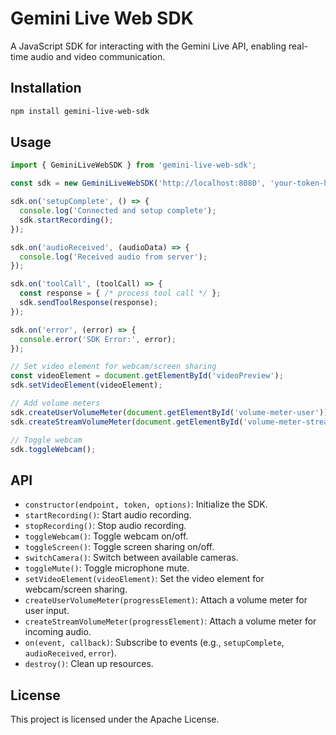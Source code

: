 # Gemini Live Web SDK

A JavaScript SDK for interacting with the Gemini Live API, enabling real-time audio and video communication.

## Installation

```bash
npm install gemini-live-web-sdk
```

## Usage

```javascript
import { GeminiLiveWebSDK } from 'gemini-live-web-sdk';

const sdk = new GeminiLiveWebSDK('http://localhost:8080', 'your-token-here');

sdk.on('setupComplete', () => {
  console.log('Connected and setup complete');
  sdk.startRecording();
});

sdk.on('audioReceived', (audioData) => {
  console.log('Received audio from server');
});

sdk.on('toolCall', (toolCall) => {
  const response = { /* process tool call */ };
  sdk.sendToolResponse(response);
});

sdk.on('error', (error) => {
  console.error('SDK Error:', error);
});

// Set video element for webcam/screen sharing
const videoElement = document.getElementById('videoPreview');
sdk.setVideoElement(videoElement);

// Add volume meters
sdk.createUserVolumeMeter(document.getElementById('volume-meter-user'));
sdk.createStreamVolumeMeter(document.getElementById('volume-meter-stream'));

// Toggle webcam
sdk.toggleWebcam();
```

## API

* `constructor(endpoint, token, options)`: Initialize the SDK.
* `startRecording()`: Start audio recording.
* `stopRecording()`: Stop audio recording.
* `toggleWebcam()`: Toggle webcam on/off.
* `toggleScreen()`: Toggle screen sharing on/off.
* `switchCamera()`: Switch between available cameras.
* `toggleMute()`: Toggle microphone mute.
* `setVideoElement(videoElement)`: Set the video element for webcam/screen sharing.
* `createUserVolumeMeter(progressElement)`: Attach a volume meter for user input.
* `createStreamVolumeMeter(progressElement)`: Attach a volume meter for incoming audio.
* `on(event, callback)`: Subscribe to events (e.g., `setupComplete`, `audioReceived`, `error`).
* `destroy()`: Clean up resources.

## License

This project is licensed under the Apache License.
